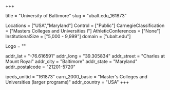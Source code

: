 
+++

title = "University of Baltimore"
slug = "ubalt.edu_161873"

Locations = ["USA","Maryland"]
Control = ["Public"]
CarnegieClassification = ["Masters Colleges and Universities I"]
AthleticConferences = ["None"]
InstitutionalSize = ["5,000 - 9,999"]
domain = ["ubalt.edu"]

Logo = ""

addr_lat = "-76.616591"
addr_long = "39.305834"
addr_street = "Charles at Mount Royal"
addr_city = "Baltimore"
addr_state = "Maryland"
addr_postalcode = "21201-5720"

ipeds_unitid = "161873"
carn_2000_basic = "Master's Colleges and Universities (larger programs)"
addr_country = "USA"
+++
    
